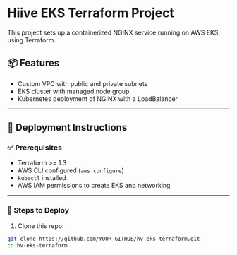 # Hiive EKS Terraform Project

This project sets up a containerized NGINX service running on AWS EKS using Terraform.

## 📦 Features

- Custom VPC with public and private subnets
- EKS cluster with managed node group
- Kubernetes deployment of NGINX with a LoadBalancer

---

## 🚀 Deployment Instructions

### ✅ Prerequisites

- Terraform >= 1.3
- AWS CLI configured (`aws configure`)
- `kubectl` installed
- AWS IAM permissions to create EKS and networking

---

### 📁 Steps to Deploy

1. Clone this repo:
```bash
git clone https://github.com/YOUR_GITHUB/hv-eks-terraform.git
cd hv-eks-terraform
